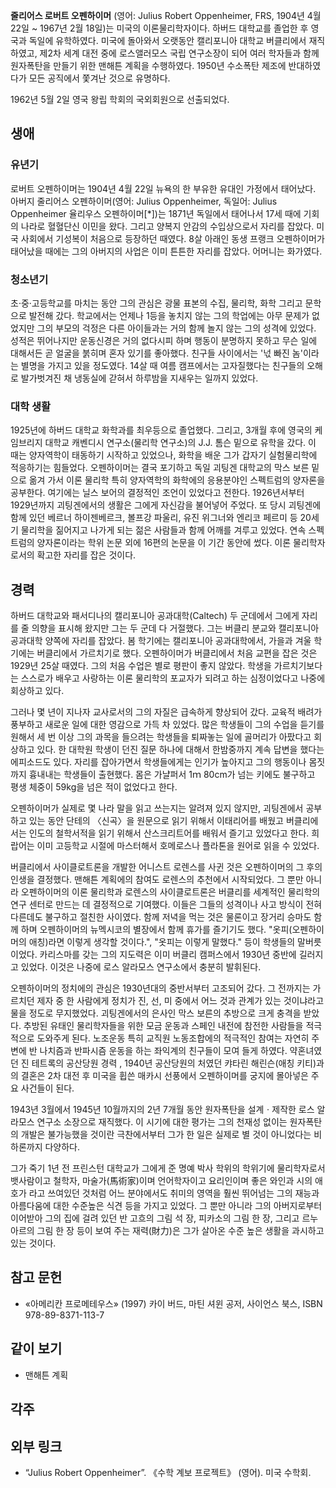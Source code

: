 **줄리어스 로버트 오펜하이머** (영어: Julius Robert Oppenheimer, FRS, 1904년 4월 22일 ~ 1967년
2월 18일)는 미국의 이론물리학자이다. 하버드 대학교를 졸업한 후 영국과 독일에 유학하였다. 미국에 돌아와서 오랫동안 캘리포니아 대학교
버클리에서 재직하였고, 제2차 세계 대전 중에 로스앨러모스 국립 연구소장이 되어 여러 학자들과 함께 원자폭탄을 만들기 위한 맨해튼 계획을
수행하였다. 1950년 수소폭탄 제조에 반대하였다가 모든 공직에서 쫓겨난 것으로 유명하다.

1962년 5월 2일 영국 왕립 학회의 국외회원으로 선출되었다.

## 생애

### 유년기

로버트 오펜하이머는 1904년 4월 22일 뉴욕의 한 부유한 유대인 가정에서 태어났다. 아버지 줄리어스 오펜하이머(영어: Julius
Oppenheimer, 독일어: Julius Oppenheimer 율리우스 오펜하이머[*])는 1871년 독일에서 태어나서 17세 때에
기회의 나라로 혈혈단신 이민을 왔다. 그리고 양복지 안감의 수입상으로서 자리를 잡았다. 미국 사회에서 기성복이 처음으로 등장하던 때였다.
8살 아래인 동생 프랭크 오펜하이머가 태어났을 때에는 그의 아버지의 사업은 이미 튼튼한 자리를 잡았다. 어머니는 화가였다.

### 청소년기

초·중·고등학교를 마치는 동안 그의 관심은 광물 표본의 수집, 물리학, 화학 그리고 문학으로 발전해 갔다. 학교에서는 언제나 1등을 놓치지
않는 그의 학업에는 아무 문제가 없었지만 그의 부모의 걱정은 다른 아이들과는 거의 함께 놀지 않는 그의 성격에 있었다. 성적은 뛰어나지만
운동신경은 거의 없다시피 하며 행동이 분명하지 못하고 무슨 일에 대해서든 곧 얼굴을 붉히며 혼자 있기를 좋아했다. 친구들 사이에서는 '넋
빠진 놈'이라는 별명을 가지고 있을 정도였다. 14살 때 여름 캠프에서는 고자질했다는 친구들의 오해로 발가벗겨진 채 냉동실에 갇혀서 하루밤을
지새우는 일까지 있었다.

### 대학 생활

1925년에 하버드 대학교 화학과를 최우등으로 졸업했다. 그리고, 3개월 후에 영국의 케임브리지 대학교 캐벤디시 연구소(물리학 연구소)의
J.J. 톰슨 밑으로 유학을 갔다. 이 때는 양자역학이 태동하기 시작하고 있었으나, 화학을 배운 그가 갑자기 실험물리학에 적응하기는
힘들었다. 오펜하이머는 결국 포기하고 독일 괴팅겐 대학교의 막스 보른 밑으로 옮겨 가서 이론 물리학 특히 양자역학의 화학에의 응용분야인
스펙트럼의 양자론을 공부한다. 여기에는 닐스 보어의 결정적인 조언이 있었다고 전한다. 1926년서부터 1929년까지 괴팅겐에서의 생활은
그에게 자신감을 불어넣어 주었다. 또 당시 괴팅겐에 함께 있던 베르너 하이젠베르크, 볼프강 파울리, 유진 위그너와 엔리코 페르미 등 20세기
물리학을 짊어지고 나가게 되는 젊은 사람들과 함께 어깨를 겨루고 있었다. 연속 스펙트럼의 양자론이라는 학위 논문 외에 16편의 논문을 이
기간 동안에 썼다. 이론 물리학자로서의 확고한 자리를 잡은 것이다.

## 경력

하버드 대학교와 패서디나의 캘리포니아 공과대학(Caltech) 두 군데에서 그에게 자리를 줄 의향을 표시해 왔지만 그는 두 군데 다
거절했다. 그는 버클리 분교와 캘리포니아 공과대학 양쪽에 자리를 잡았다. 봄 학기에는 캘리포니아 공과대학에서, 가을과 겨울 학기에는
버클리에서 가르치기로 했다. 오펜하이머가 버클리에서 처음 교편을 잡은 것은 1929년 25살 때였다. 그의 처음 수업은 별로 평판이 좋지
않았다. 학생을 가르치기보다는 스스로가 배우고 사랑하는 이론 물리학의 포교자가 되려고 하는 심정이었다고 나중에 회상하고 있다.

그러나 몇 년이 지나자 교사로서의 그의 자질은 급속하게 향상되어 갔다. 교육적 배려가 풍부하고 새로운 일에 대한 영감으로 가득 차 있었다.
많은 학생들이 그의 수업을 듣기를 원해서 세 번 이상 그의 과목을 들으려는 학생들을 퇴짜놓는 일에 골머리가 아팠다고 회상하고 있다. 한
대학원 학생이 던진 질문 하나에 대해서 한밤중까지 계속 답변을 했다는 에피소드도 있다. 자리를 잡아가면서 학생들에게는 인기가 높아지고 그의
행동이나 몸짓까지 흉내내는 학생들이 출현했다. 몸은 가냘퍼서 1ｍ 80cm가 넘는 키에도 불구하고 평생 체중이 59kg을 넘은 적이 없었다고
한다.

오펜하이머가 실제로 몇 나라 말을 읽고 쓰는지는 알려져 있지 않지만, 괴팅겐에서 공부하고 있는 동안 단테의 〈신곡〉을 원문으로 읽기 위해서
이태리어를 배웠고 버클리에서는 인도의 철학서적을 읽기 위해서 산스크리트어를 배워서 즐기고 있었다고 한다. 희랍어는 이미 고등학교 시절에
마스터해서 호메로스나 플라톤을 원어로 읽을 수 있었다.

버클리에서 사이클로트론을 개발한 어니스트 로렌스를 사귄 것은 오펜하이머의 그 후의 인생을 결정했다. 맨해튼 계획에의 참여도 로렌스의 추천에서
시작되었다. 그 뿐만 아니라 오펜하이머의 이론 물리학과 로렌스의 사이클로트론은 버클리를 세계적인 물리학의 연구 센터로 만드는 데 결정적으로
기여했다. 이들은 그들의 성격이나 사고 방식이 전혀 다른데도 불구하고 절친한 사이였다. 함께 저녁을 먹는 것은 물론이고 장거리 승마도 함께
하며 오펜하이머의 뉴멕시코의 별장에서 함께 휴가를 즐기기도 했다. "옷피(오펜하이머의 애칭)라면 이렇게 생각할 것이다.", "옷피는 이렇게
말했다." 등이 학생들의 말버릇이었다. 카리스마를 갖는 그의 지도력은 이미 버클리 캠퍼스에서 1930년 중반에 길러지고 있었다. 이것은
나중에 로스 알라모스 연구소에서 충분히 발휘된다.

오펜하이머의 정치에의 관심은 1930년대의 중반서부터 고조되어 갔다. 그 전까지는 가르치던 제자 중 한 사람에게 정치가 진, 선, 미 중에서
어느 것과 관계가 있는 것이냐라고 물을 정도로 무지했었다. 괴팅겐에서의 은사인 막스 보른의 추방으로 크게 충격을 받았다. 추방된 유태인
물리학자들을 위한 모금 운동과 스페인 내전에 참전한 사람들을 적극적으로 도와주게 된다. 노조운동 특히 교직원 노동조합에의 적극적인 참여는
자연히 주변에 반 나치즘과 반파시즘 운동을 하는 좌익계의 친구들이 모여 들게 하였다. 약혼녀였던 진 테트록의 공산당원 경력 , 1940년
공산당원의 처였던 캬타린 해린슨(애칭 키티)과의 결혼은 2차 대전 후 미국을 휩쓴 매카시 선풍에서 오펜하이머를 궁지에 몰아넣은 주요 사건들이
된다.

1943년 3월에서 1945년 10월까지의 2년 7개월 동안 원자폭탄을 설계ㆍ제작한 로스 알라모스 연구소 소장으로 재직했다. 이 시기에 대한
평가는 그의 천재성 없이는 원자폭탄의 개발은 불가능했을 것이란 극찬에서부터 그가 한 일은 실제로 별 것이 아니었다는 비하론까지 다양하다.

그가 죽기 1년 전 프린스턴 대학교가 그에게 준 명예 박사 학위의 학위기에 물리학자로서 뱃사람이고 철학자, 마술가(馬術家)이며 언어학자이고
요리인이며 좋은 와인과 시의 애호가 라고 쓰여있던 것처럼 어느 분야에서도 취미의 영역을 훨씬 뛰어넘는 그의 재능과 아름다움에 대한 수준높은
식견 등을 가지고 있었다. 그 뿐만 아니라 그의 아버지로부터 이어받아 그의 집에 걸려 있던 반 고흐의 그림 석 장, 피카소의 그림 한 장,
그리고 르누아르의 그림 한 장 등이 보여 주는 재력(財力)은 그가 살아온 수준 높은 생활을 과시하고 있는 것이다.

## 참고 문헌

  * «아메리칸 프로메테우스» (1997) 카이 버드, 마틴 셔윈 공저, 사이언스 북스, ISBN 978-89-8371-113-7

## 같이 보기

  * 맨해튼 계획

## 각주

## 외부 링크

  * “Julius Robert Oppenheimer”. 《수학 계보 프로젝트》 (영어). 미국 수학회.

